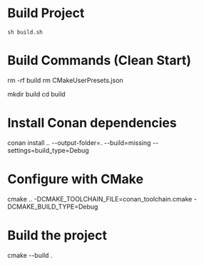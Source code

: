 # Build Project
`sh build.sh`

# Build Commands (Clean Start)

rm -rf build
rm CMakeUserPresets.json

mkdir build
cd build

# Install Conan dependencies
conan install .. --output-folder=. --build=missing --settings=build_type=Debug

# Configure with CMake
cmake .. -DCMAKE_TOOLCHAIN_FILE=conan_toolchain.cmake -DCMAKE_BUILD_TYPE=Debug

# Build the project
cmake --build .
